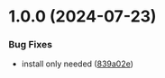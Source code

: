 # 1.0.0 (2024-07-23)


### Bug Fixes

* install only needed ([839a02e](https://github.com/AlecMMiller/cortex/commit/839a02e666ff6b900a3f598c5408baa24f70dc84))
